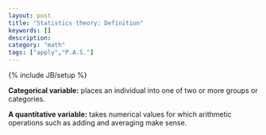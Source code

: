 ```yaml
---
layout: post
title: "Statistics theory: Definition"
keywords: []
description: 
category: "math"
tags: ["apply","P.A.S."]
---
```

{% include JB/setup %}

**Categorical variable:** places an individual into one of two or more groups or
categories.

**A quantitative variable:** takes numerical values for which arithmetic
operations such as adding and averaging make sense.


